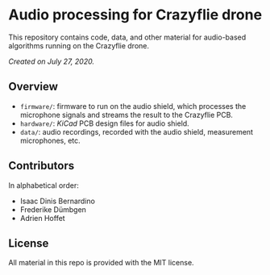 # Audio processing for Crazyflie drone

This repository contains code, data, and other material for audio-based algorithms running on the Crazyflie drone. 

*Created on July 27, 2020.*

## Overview

- `firmware/`: firmware to run on the audio shield, which processes the microphone signals and streams the result to the Crazyflie PCB. 
- `hardware/`: *KiCad* PCB design files for audio shield.
- `data/`: audio recordings, recorded with the audio shield, measurement microphones, etc.

## Contributors 

In alphabetical order:

- Isaac Dinis Bernardino
- Frederike Dümbgen
- Adrien Hoffet

## License

All material in this repo is provided with the MIT license.
